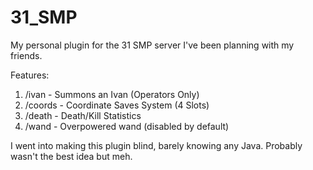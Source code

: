 # 31_SMP
My personal plugin for the 31 SMP server I've been planning with my friends.

Features: 
1. /ivan - Summons an Ivan (Operators Only)
2. /coords - Coordinate Saves System (4 Slots)
3. /death - Death/Kill Statistics
4. /wand - Overpowered wand (disabled by default)

I went into making this plugin blind, barely knowing any Java. Probably wasn't the best idea but meh.
